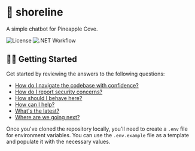 # 🌊 shoreline

A simple chatbot for Pineapple Cove.

![License](https://img.shields.io/github/license/tacosontitan/shoreline?logo=github&style=for-the-badge)
![.NET Workflow](https://img.shields.io/github/actions/workflow/status/tacosontitan/shoreline/build.yml?label=Build%20and%20Test&logo=dotnet&style=for-the-badge)

## 💁‍♀️ Getting Started

Get started by reviewing the answers to the following questions:

- [How do I navigate the codebase with confidence?](http://shoreline.tacosontitan.com)
- [How do I report security concerns?](./SECURITY.md)
- [How should I behave here?](./CODE_OF_CONDUCT.md)
- [How can I help?](./CONTRIBUTING.md)
- [What's the latest?](./resources/RELEASE_NOTES.md)
- [Where are we going next?](./resources/ROADMAP.md)

Once you've cloned the repository locally, you'll need to create a `.env` file for environment variables.
You can use the `.env.example` file as a template and populate it with the necessary values.